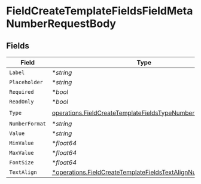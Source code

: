# FieldCreateTemplateFieldsFieldMetaNumberRequestBody


## Fields

| Field                                                                                                                                    | Type                                                                                                                                     | Required                                                                                                                                 | Description                                                                                                                              |
| ---------------------------------------------------------------------------------------------------------------------------------------- | ---------------------------------------------------------------------------------------------------------------------------------------- | ---------------------------------------------------------------------------------------------------------------------------------------- | ---------------------------------------------------------------------------------------------------------------------------------------- |
| `Label`                                                                                                                                  | **string*                                                                                                                                | :heavy_minus_sign:                                                                                                                       | N/A                                                                                                                                      |
| `Placeholder`                                                                                                                            | **string*                                                                                                                                | :heavy_minus_sign:                                                                                                                       | N/A                                                                                                                                      |
| `Required`                                                                                                                               | **bool*                                                                                                                                  | :heavy_minus_sign:                                                                                                                       | N/A                                                                                                                                      |
| `ReadOnly`                                                                                                                               | **bool*                                                                                                                                  | :heavy_minus_sign:                                                                                                                       | N/A                                                                                                                                      |
| `Type`                                                                                                                                   | [operations.FieldCreateTemplateFieldsTypeNumberRequestBody2](../../models/operations/fieldcreatetemplatefieldstypenumberrequestbody2.md) | :heavy_check_mark:                                                                                                                       | N/A                                                                                                                                      |
| `NumberFormat`                                                                                                                           | **string*                                                                                                                                | :heavy_minus_sign:                                                                                                                       | N/A                                                                                                                                      |
| `Value`                                                                                                                                  | **string*                                                                                                                                | :heavy_minus_sign:                                                                                                                       | N/A                                                                                                                                      |
| `MinValue`                                                                                                                               | **float64*                                                                                                                               | :heavy_minus_sign:                                                                                                                       | N/A                                                                                                                                      |
| `MaxValue`                                                                                                                               | **float64*                                                                                                                               | :heavy_minus_sign:                                                                                                                       | N/A                                                                                                                                      |
| `FontSize`                                                                                                                               | **float64*                                                                                                                               | :heavy_minus_sign:                                                                                                                       | N/A                                                                                                                                      |
| `TextAlign`                                                                                                                              | [*operations.FieldCreateTemplateFieldsTextAlignNumber](../../models/operations/fieldcreatetemplatefieldstextalignnumber.md)              | :heavy_minus_sign:                                                                                                                       | N/A                                                                                                                                      |